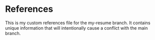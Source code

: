 # References

This is my custom references file for the my-resume branch.
It contains unique information that will intentionally cause a conflict with the main branch.
